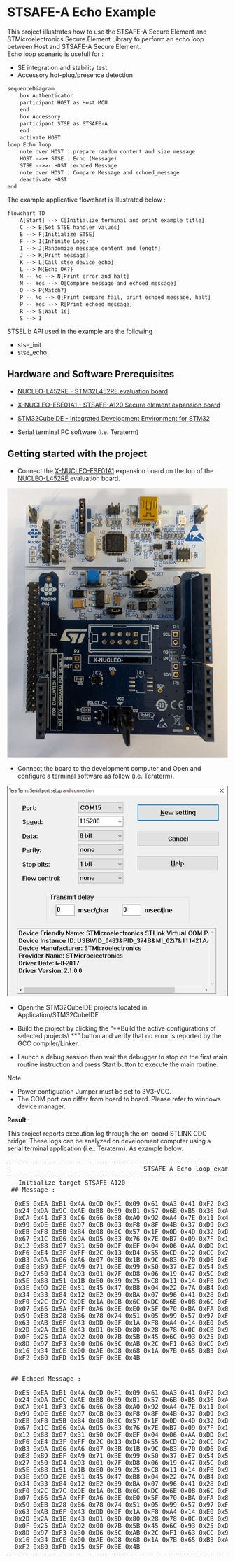 
# STSAFE-A Echo Example

This project illustrates how to use the STSAFE-A Secure Element and STMicroelectronics Secure Element Library to perform an echo loop between Host and STSAFE-A Secure Element.<br>
Echo loop scenario is usefull for :
- SE integration and stability test
- Accessory hot-plug/presence detection


```mermaid
sequenceDiagram
    box Authenticator
    participant HOST as Host MCU
    end
    box Accessory
    participant STSE as STSAFE-A
    end
    activate HOST
loop Echo loop
    note over HOST : prepare random content and size message
    HOST ->>+ STSE : Echo (Message)
    STSE -->>- HOST :echoed Message
    note over HOST : Compare Message and echoed_message
    deactivate HOST
end
```

The example applicative flowchart is illustrated below :

```mermaid
flowchart TD
    A[Start] --> C[Initialize terminal and print example title]
    C --> E[Set STSE handler values]
    E --> F[Initialize STSE]
    F --> I{Infinite Loop}
    I --> J[Randomize message content and length]
    J --> K[Print message]
    K --> L[Call stse_device_echo]
    L --> M{Echo OK?}
    M -- No --> N[Print error and halt]
    M -- Yes --> O[Compare message and echoed_message]
    O --> P{Match?}
    P -- No --> Q[Print compare fail, print echoed message, halt]
    P -- Yes --> R[Print echoed message]
    R --> S[Wait 1s]
    S --> I
```

STSELib API used in the example are the following :

- stse_init
- stse_echo

## Hardware and Software Prerequisites

- [NUCLEO-L452RE - STM32L452RE evaluation board](https://www.st.com/en/evaluation-tools/nucleo-l452re.html)

- [X-NUCLEO-ESE01A1 - STSAFE-A120 Secure element expansion board](https://www.st.com/en/ecosystems/x-nucleo-ese01a1.html)

- [STM32CubeIDE - Integrated Development Environment for STM32](https://www.st.com/en/development-tools/stm32cubeide.html)

- Serial terminal PC software  (i.e. Teraterm)

## Getting started with the project

- Connect the [X-NUCLEO-ESE01A1](https://www.st.com/en/ecosystems/x-nucleo-ese01a1.html) expansion board on the top of the [NUCLEO-L452RE](https://www.st.com/en/evaluation-tools/nucleo-l452re.html) evaluation board.

![](./Pictures/X-NUCLEO_eval_kit.png)

- Connect the board to the development computer and Open and configure a terminal software as follow (i.e. Teraterm).

![](./Pictures/teraterm_config.png)

- Open the STM32CubeIDE projects located in Application/STM32CubeIDE

- Build the project by clicking the “**Build the active configurations of selected projects\ **” button and verify that no error is reported by the GCC compiler/Linker.

- Launch a debug session then wait the debugger to stop on the first main routine instruction and press Start button to execute the main routine.

> [!NOTE]
> - Power configuation Jumper must be set to 3V3-VCC.
> - The COM port can differ from board to board. Please refer to windows device manager.

<b>Result</b> :

This project reports execution log through the on-board STLINK CDC bridge.
These logs can be analyzed on development computer using a serial terminal application (i.e.: Teraterm).
As example below.

<pre>
----------------------------------------------------------------------------------------------------------------
-                                    STSAFE-A Echo loop example                                                -
----------------------------------------------------------------------------------------------------------------
 - Initialize target STSAFE-A120
 ## Message :

  0xE5 0xEA 0xB1 0x4A 0xCD 0xF1 0x09 0x61 0xA3 0x41 0xF2 0x30 0xFC 0x86 0xFF 0xCB
  0x24 0xDA 0x9C 0xAE 0xB8 0x69 0xB1 0x57 0x6B 0xB5 0x36 0xA6 0x68 0x9B 0xDD 0xFB
  0xCA 0x41 0xF3 0xC6 0x66 0xE8 0xA0 0x92 0xA4 0x7E 0x11 0x4A 0x26 0x9C 0x42 0x6D
  0x99 0xDE 0x6E 0xD7 0xCB 0x03 0xF8 0x8F 0x4B 0x37 0xD9 0x3B 0xDF 0xFF 0x1E 0x76
  0xEB 0xF8 0x5B 0xB4 0x08 0x8C 0x57 0x1F 0x0D 0x4D 0x32 0xD6 0x66 0x80 0xA1 0xE2
  0x67 0x1C 0x06 0x9A 0xD5 0x83 0x76 0x7E 0xB7 0x09 0x7F 0x1B 0xC4 0x30 0x26 0x6B
  0x12 0x88 0x07 0x31 0x50 0xDF 0xEF 0x04 0x06 0xAA 0xDD 0x1F 0x2D 0xAA 0xCA 0xF9
  0xF6 0xE4 0x3F 0xFF 0x2C 0x13 0xD4 0x55 0xCD 0x12 0xCC 0x79 0x67 0x5D 0xB1 0x78
  0xB3 0x9A 0x06 0xA6 0x07 0x3B 0x1B 0x9C 0x83 0x70 0xD6 0xE8 0x4F 0x21 0x10 0x1F
  0xE8 0xB9 0xEF 0xA9 0x71 0xBE 0x99 0x50 0x37 0xE7 0x54 0x50 0x5D 0xD8 0x45 0xFB
  0x27 0x50 0xD4 0xD3 0x01 0x7F 0xD8 0x06 0x19 0x47 0x5C 0x80 0xFB 0x4B 0x25 0x82
  0x5E 0x88 0x51 0x1B 0xE0 0x39 0x25 0xC8 0x11 0x14 0xFB 0x9F 0x3A 0x6D 0xD9 0xD9
  0x3E 0x9D 0x2E 0x51 0x45 0x47 0xB8 0x04 0x22 0x7A 0xB4 0x01 0xA9 0x2A 0x43 0x73
  0x34 0x33 0x84 0x12 0xE2 0x39 0xBA 0x07 0x96 0x41 0x28 0xD2 0x7E 0x51 0x0E 0xDC
  0xF0 0x2C 0x7C 0xDE 0x1A 0xCB 0x6C 0xDC 0x6E 0x08 0x6C 0xF9 0x4D 0xE8 0x5D 0x10
  0x07 0x66 0x5A 0xFF 0xA6 0x8E 0xE0 0x5F 0x70 0xBA 0xFA 0x86 0xEE 0x73 0x74 0xE1
  0x59 0xEB 0x28 0xB6 0x78 0x74 0x51 0x05 0x99 0x57 0x97 0xF4 0x64 0x86 0x0A 0xD0
  0x63 0xAB 0x6F 0x43 0xDD 0x0F 0x1A 0xF8 0xA4 0x14 0xE0 0x5F 0xB5 0x55 0xD7 0x32
  0x2D 0x2A 0x1E 0x43 0xD1 0x5D 0x80 0x28 0x78 0x0C 0xCB 0x9B 0x4B 0x50 0x1B 0xE8
  0x0F 0x25 0xDA 0xD2 0x00 0x7B 0x5B 0x45 0x6C 0x93 0x25 0xDB 0x63 0xC3 0x58 0xAE
  0x8D 0x97 0xF3 0x30 0xD6 0x5C 0xAB 0x2C 0xF1 0x63 0xCC 0x94 0xEC 0xC4 0x35 0x52
  0x16 0x34 0xCE 0x00 0xAE 0xD8 0x68 0x1A 0x7B 0x65 0xB3 0xAE 0xC8 0xD4 0xF5 0xC9
  0xF2 0x80 0xFD 0x15 0x5F 0xBE 0x4B


 ## Echoed Message :

  0xE5 0xEA 0xB1 0x4A 0xCD 0xF1 0x09 0x61 0xA3 0x41 0xF2 0x30 0xFC 0x86 0xFF 0xCB
  0x24 0xDA 0x9C 0xAE 0xB8 0x69 0xB1 0x57 0x6B 0xB5 0x36 0xA6 0x68 0x9B 0xDD 0xFB
  0xCA 0x41 0xF3 0xC6 0x66 0xE8 0xA0 0x92 0xA4 0x7E 0x11 0x4A 0x26 0x9C 0x42 0x6D
  0x99 0xDE 0x6E 0xD7 0xCB 0x03 0xF8 0x8F 0x4B 0x37 0xD9 0x3B 0xDF 0xFF 0x1E 0x76
  0xEB 0xF8 0x5B 0xB4 0x08 0x8C 0x57 0x1F 0x0D 0x4D 0x32 0xD6 0x66 0x80 0xA1 0xE2
  0x67 0x1C 0x06 0x9A 0xD5 0x83 0x76 0x7E 0xB7 0x09 0x7F 0x1B 0xC4 0x30 0x26 0x6B
  0x12 0x88 0x07 0x31 0x50 0xDF 0xEF 0x04 0x06 0xAA 0xDD 0x1F 0x2D 0xAA 0xCA 0xF9
  0xF6 0xE4 0x3F 0xFF 0x2C 0x13 0xD4 0x55 0xCD 0x12 0xCC 0x79 0x67 0x5D 0xB1 0x78
  0xB3 0x9A 0x06 0xA6 0x07 0x3B 0x1B 0x9C 0x83 0x70 0xD6 0xE8 0x4F 0x21 0x10 0x1F
  0xE8 0xB9 0xEF 0xA9 0x71 0xBE 0x99 0x50 0x37 0xE7 0x54 0x50 0x5D 0xD8 0x45 0xFB
  0x27 0x50 0xD4 0xD3 0x01 0x7F 0xD8 0x06 0x19 0x47 0x5C 0x80 0xFB 0x4B 0x25 0x82
  0x5E 0x88 0x51 0x1B 0xE0 0x39 0x25 0xC8 0x11 0x14 0xFB 0x9F 0x3A 0x6D 0xD9 0xD9
  0x3E 0x9D 0x2E 0x51 0x45 0x47 0xB8 0x04 0x22 0x7A 0xB4 0x01 0xA9 0x2A 0x43 0x73
  0x34 0x33 0x84 0x12 0xE2 0x39 0xBA 0x07 0x96 0x41 0x28 0xD2 0x7E 0x51 0x0E 0xDC
  0xF0 0x2C 0x7C 0xDE 0x1A 0xCB 0x6C 0xDC 0x6E 0x08 0x6C 0xF9 0x4D 0xE8 0x5D 0x10
  0x07 0x66 0x5A 0xFF 0xA6 0x8E 0xE0 0x5F 0x70 0xBA 0xFA 0x86 0xEE 0x73 0x74 0xE1
  0x59 0xEB 0x28 0xB6 0x78 0x74 0x51 0x05 0x99 0x57 0x97 0xF4 0x64 0x86 0x0A 0xD0
  0x63 0xAB 0x6F 0x43 0xDD 0x0F 0x1A 0xF8 0xA4 0x14 0xE0 0x5F 0xB5 0x55 0xD7 0x32
  0x2D 0x2A 0x1E 0x43 0xD1 0x5D 0x80 0x28 0x78 0x0C 0xCB 0x9B 0x4B 0x50 0x1B 0xE8
  0x0F 0x25 0xDA 0xD2 0x00 0x7B 0x5B 0x45 0x6C 0x93 0x25 0xDB 0x63 0xC3 0x58 0xAE
  0x8D 0x97 0xF3 0x30 0xD6 0x5C 0xAB 0x2C 0xF1 0x63 0xCC 0x94 0xEC 0xC4 0x35 0x52
  0x16 0x34 0xCE 0x00 0xAE 0xD8 0x68 0x1A 0x7B 0x65 0xB3 0xAE 0xC8 0xD4 0xF5 0xC9
  0xF2 0x80 0xFD 0x15 0x5F 0xBE 0x4B
----------------------------------------------------------------------------------------------------------------
</pre>
